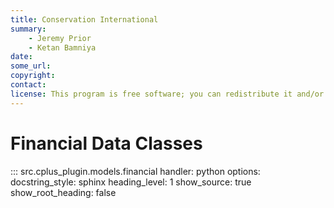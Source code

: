 ```yaml
---
title: Conservation International
summary:
    - Jeremy Prior
    - Ketan Bamniya
date:
some_url:
copyright:
contact:
license: This program is free software; you can redistribute it and/or modify it under the terms of the GNU Affero General Public License as published by the Free Software Foundation; either version 3 of the License, or (at your option) any later version.
---
```


# Financial Data Classes

::: src.cplus_plugin.models.financial
    handler: python
    options:
        docstring_style: sphinx
        heading_level: 1
        show_source: true
        show_root_heading: false